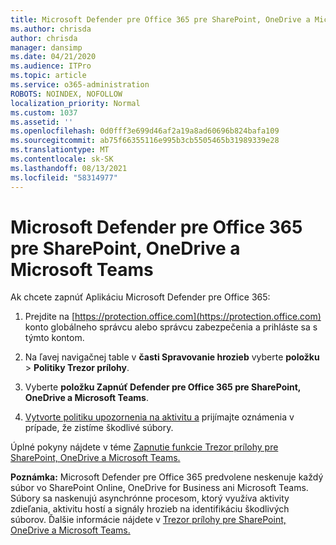 ```yaml
---
title: Microsoft Defender pre Office 365 pre SharePoint, OneDrive a Microsoft Teams
ms.author: chrisda
author: chrisda
manager: dansimp
ms.date: 04/21/2020
ms.audience: ITPro
ms.topic: article
ms.service: o365-administration
ROBOTS: NOINDEX, NOFOLLOW
localization_priority: Normal
ms.custom: 1037
ms.assetid: ''
ms.openlocfilehash: 0d0fff3e699d46af2a19a8ad60696b824bafa109
ms.sourcegitcommit: ab75f66355116e995b3cb5505465b31989339e28
ms.translationtype: MT
ms.contentlocale: sk-SK
ms.lasthandoff: 08/13/2021
ms.locfileid: "58314977"
---
```

# <a name="microsoft-defender-for-office-365-for-sharepoint-onedrive-and-microsoft-teams"></a>Microsoft Defender pre Office 365 pre SharePoint, OneDrive a Microsoft Teams

Ak chcete zapnúť Aplikáciu Microsoft Defender pre Office 365:

1. Prejdite na [https://protection.office.com](https://protection.office.com) konto globálneho správcu alebo správcu zabezpečenia a prihláste sa s týmto kontom.

2. Na ľavej navigačnej table v **časti Spravovanie hrozieb** vyberte **položku** \> **Politiky Trezor prílohy**.

3. Vyberte **položku Zapnúť Defender pre Office 365 pre SharePoint, OneDrive a Microsoft Teams**.

4. [Vytvorte politiku upozornenia na aktivitu a](https://docs.microsoft.com/microsoft-365/compliance/create-activity-alerts) prijímajte oznámenia v prípade, že zistíme škodlivé súbory.

Úplné pokyny nájdete v téme [Zapnutie funkcie Trezor prílohy pre SharePoint, OneDrive a Microsoft Teams.](https://docs.microsoft.com/microsoft-365/security/office-365-security/turn-on-atp-for-spo-odb-and-teams)

**Poznámka:** Microsoft Defender pre Office 365 predvolene neskenuje každý súbor vo SharePoint Online, OneDrive for Business ani Microsoft Teams. Súbory sa naskenujú asynchrónne procesom, ktorý využíva aktivity zdieľania, aktivitu hostí a signály hrozieb na identifikáciu škodlivých súborov. Ďalšie informácie nájdete v [Trezor prílohy pre SharePoint, OneDrive a Microsoft Teams.](https://docs.microsoft.com/microsoft-365/security/office-365-security/atp-for-spo-odb-and-teams)
